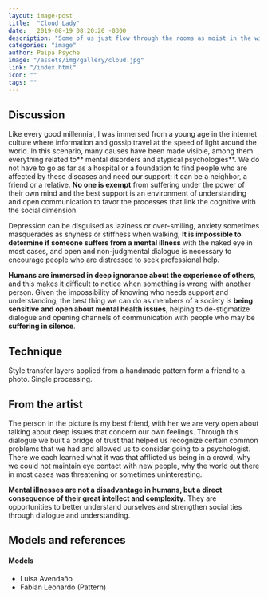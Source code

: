 ```yaml
---
layout: image-post
title:  "Cloud Lady"
date:   2019-08-19 08:20:20 -0300
description: "Some of us just flow through the rooms as moist in the wind"
categories: "image"
author: Paipa Psyche
image: "/assets/img/gallery/cloud.jpg"
link: "/index.html"
icon: ""
tags: ""
---
```


## Discussion
Like every good millennial, I was immersed from a young age in the internet culture where information and gossip travel at the speed of light around the world. In this scenario, many causes have been made visible, among them everything related to** mental disorders and atypical psychologies**. We do not have to go as far as a hospital or a foundation to find people who are affected by these diseases and need our support: it can be a neighbor, a friend or a relative. **No one is exempt** from suffering under the power of their own mind and the best support is an environment of understanding and open communication to favor the processes that link the cognitive with the social dimension.

Depression can be disguised as laziness or over-smiling, anxiety sometimes masquerades as shyness or stiffness when walking; **It is impossible to determine if someone suffers from a mental illness** with the naked eye in most cases, and open and non-judgmental dialogue is necessary to encourage people who are distressed to seek professional help.

**Humans are immersed in deep ignorance about the experience of others**, and this makes it difficult to notice when something is wrong with another person. Given the impossibility of knowing who needs support and understanding, the best thing we can do as members of a society is  **being sensitive and open about mental health issues**, helping to de-stigmatize dialogue and opening channels of communication with people who may be **suffering in silence**.

## Technique
Style transfer layers applied from a handmade pattern form a friend to a photo. Single processing.

## From the artist
The person in the picture is my best friend, with her we are very open about talking about deep issues that concern our own feelings. Through this dialogue we built a bridge of trust that helped us recognize certain common problems that we had and allowed us to consider going to a psychologist. There we each learned what it was that afflicted us being in a crowd, why we could not maintain eye contact with new people, why the world out there in most cases was threatening or sometimes uninteresting.

**Mental illnesses are not a disadvantage in humans, but a direct consequence of their great intellect and complexity**. They are opportunities to better understand ourselves and strengthen social ties through dialogue and understanding.
## Models and references

#### Models
* Luisa Avendaño
* Fabian Leonardo (Pattern)
